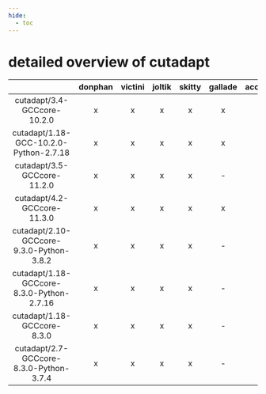 ```yaml
---
hide:
  - toc
---
```


detailed overview of cutadapt
=============================

| |donphan|victini|joltik|skitty|gallade|accelgor|swalot|doduo|
| :---: | :---: | :---: | :---: | :---: | :---: | :---: | :---: | :---: |
|cutadapt/3.4-GCCcore-10.2.0|x|x|x|x|x|-|x|x|
|cutadapt/1.18-GCC-10.2.0-Python-2.7.18|x|x|x|x|x|-|x|x|
|cutadapt/3.5-GCCcore-11.2.0|x|x|x|x|-|x|x|x|
|cutadapt/4.2-GCCcore-11.3.0|x|x|x|x|x|x|x|x|
|cutadapt/2.10-GCCcore-9.3.0-Python-3.8.2|x|x|x|x|-|-|x|x|
|cutadapt/1.18-GCCcore-8.3.0-Python-2.7.16|x|x|x|x|-|-|-|x|
|cutadapt/1.18-GCCcore-8.3.0|x|x|x|x|-|-|-|x|
|cutadapt/2.7-GCCcore-8.3.0-Python-3.7.4|x|x|x|x|-|-|-|x|
